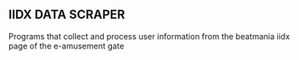 ## IIDX DATA SCRAPER
Programs that collect and process user information from the beatmania iidx page of the e-amusement gate
